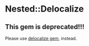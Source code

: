 # Nested::Delocalize

## This gem is deprecated!!!

Please use [delocalize gem](https://rubygems.org/gems/delocalize), instead.
